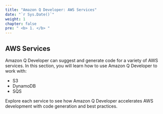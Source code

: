 ```yaml
---
title: "Amazon Q Developer: AWS Services"
date: "`r Sys.Date()`"
weight: 1
chapter: false
pre: " <b> 1. </b> "
---
```


## AWS Services

Amazon Q Developer can suggest and generate code for a variety of AWS services. In this section, you will learn how to use Amazon Q Developer to work with:

- S3
- DynamoDB
- SQS

Explore each service to see how Amazon Q Developer accelerates AWS development with code generation and best practices.
